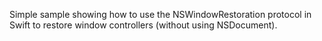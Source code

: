 Simple sample showing how to use the NSWindowRestoration protocol in Swift to restore window controllers (without using NSDocument).